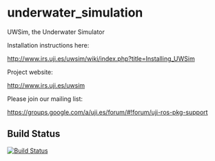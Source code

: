 underwater_simulation
=====================

UWSim, the Underwater Simulator

Installation instructions here:

http://www.irs.uji.es/uwsim/wiki/index.php?title=Installing_UWSim

Project website:

http://www.irs.uji.es/uwsim

Please join our mailing list:

https://groups.google.com/a/uji.es/forum/#!forum/uji-ros-pkg-support

## Build Status

[![Build Status](https://travis-ci.org/perezsolerj/underwater_simulation.png?branch=hydro-devel)](https://travis-ci.org/perezsolerj/underwater_simulation)
